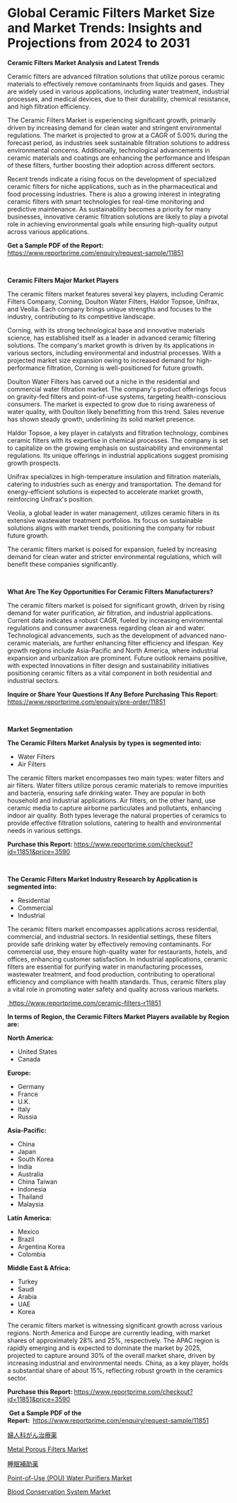 <p><h1>Global Ceramic Filters Market Size and Market Trends: Insights and Projections from 2024 to 2031</h1></p><p><strong>Ceramic Filters Market Analysis and Latest Trends</strong></p>
<p><p>Ceramic filters are advanced filtration solutions that utilize porous ceramic materials to effectively remove contaminants from liquids and gases. They are widely used in various applications, including water treatment, industrial processes, and medical devices, due to their durability, chemical resistance, and high filtration efficiency.</p><p>The Ceramic Filters Market is experiencing significant growth, primarily driven by increasing demand for clean water and stringent environmental regulations. The market is projected to grow at a CAGR of 5.00% during the forecast period, as industries seek sustainable filtration solutions to address environmental concerns. Additionally, technological advancements in ceramic materials and coatings are enhancing the performance and lifespan of these filters, further boosting their adoption across different sectors.</p><p>Recent trends indicate a rising focus on the development of specialized ceramic filters for niche applications, such as in the pharmaceutical and food processing industries. There is also a growing interest in integrating ceramic filters with smart technologies for real-time monitoring and predictive maintenance. As sustainability becomes a priority for many businesses, innovative ceramic filtration solutions are likely to play a pivotal role in achieving environmental goals while ensuring high-quality output across various applications.</p></p>
<p><strong>Get a Sample PDF of the Report:&nbsp;</strong> <a href="https://www.reportprime.com/enquiry/request-sample/11851">https://www.reportprime.com/enquiry/request-sample/11851</a></p>
<p>&nbsp;</p>
<p><strong>Ceramic Filters Major Market Players</strong></p>
<p><p>The ceramic filters market features several key players, including Ceramic Filters Company, Corning, Doulton Water Filters, Haldor Topsoe, Unifrax, and Veolia. Each company brings unique strengths and focuses to the industry, contributing to its competitive landscape.</p><p>Corning, with its strong technological base and innovative materials science, has established itself as a leader in advanced ceramic filtering solutions. The company's market growth is driven by its applications in various sectors, including environmental and industrial processes. With a projected market size expansion owing to increased demand for high-performance filtration, Corning is well-positioned for future growth.</p><p>Doulton Water Filters has carved out a niche in the residential and commercial water filtration market. The company's product offerings focus on gravity-fed filters and point-of-use systems, targeting health-conscious consumers. The market is expected to grow due to rising awareness of water quality, with Doulton likely benefitting from this trend. Sales revenue has shown steady growth, underlining its solid market presence.</p><p>Haldor Topsoe, a key player in catalysts and filtration technology, combines ceramic filters with its expertise in chemical processes. The company is set to capitalize on the growing emphasis on sustainability and environmental regulations. Its unique offerings in industrial applications suggest promising growth prospects.</p><p>Unifrax specializes in high-temperature insulation and filtration materials, catering to industries such as energy and transportation. The demand for energy-efficient solutions is expected to accelerate market growth, reinforcing Unifrax's position.</p><p>Veolia, a global leader in water management, utilizes ceramic filters in its extensive wastewater treatment portfolios. Its focus on sustainable solutions aligns with market trends, positioning the company for robust future growth.</p><p>The ceramic filters market is poised for expansion, fueled by increasing demand for clean water and stricter environmental regulations, which will benefit these companies significantly.</p></p>
<p>&nbsp;</p>
<p><strong>What Are The Key Opportunities For Ceramic Filters Manufacturers?</strong></p>
<p><p>The ceramic filters market is poised for significant growth, driven by rising demand for water purification, air filtration, and industrial applications. Current data indicates a robust CAGR, fueled by increasing environmental regulations and consumer awareness regarding clean air and water. Technological advancements, such as the development of advanced nano-ceramic materials, are further enhancing filter efficiency and lifespan. Key growth regions include Asia-Pacific and North America, where industrial expansion and urbanization are prominent. Future outlook remains positive, with expected innovations in filter design and sustainability initiatives positioning ceramic filters as a vital component in both residential and industrial sectors.</p></p>
<p><strong>Inquire or Share Your Questions If Any Before Purchasing This Report:</strong> <a href="https://www.reportprime.com/enquiry/pre-order/11851">https://www.reportprime.com/enquiry/pre-order/11851</a></p>
<p>&nbsp;</p>
<p><strong>Market Segmentation</strong></p>
<p><strong>The Ceramic Filters Market Analysis by types is segmented into:</strong></p>
<p><ul><li>Water Filters</li><li>Air Filters</li></ul></p>
<p><p>The ceramic filters market encompasses two main types: water filters and air filters. Water filters utilize porous ceramic materials to remove impurities and bacteria, ensuring safe drinking water. They are popular in both household and industrial applications. Air filters, on the other hand, use ceramic media to capture airborne particulates and pollutants, enhancing indoor air quality. Both types leverage the natural properties of ceramics to provide effective filtration solutions, catering to health and environmental needs in various settings.</p></p>
<p><strong>Purchase this Report:&nbsp;</strong><a href="https://www.reportprime.com/checkout?id=11851&price=3590">https://www.reportprime.com/checkout?id=11851&price=3590</a></p>
<p>&nbsp;</p>
<p><strong>The Ceramic Filters Market Industry Research by Application is segmented into:</strong></p>
<p><ul><li>Residential</li><li>Commercial</li><li>Industrial</li></ul></p>
<p><p>The ceramic filters market encompasses applications across residential, commercial, and industrial sectors. In residential settings, these filters provide safe drinking water by effectively removing contaminants. For commercial use, they ensure high-quality water for restaurants, hotels, and offices, enhancing customer satisfaction. In industrial applications, ceramic filters are essential for purifying water in manufacturing processes, wastewater treatment, and food production, contributing to operational efficiency and compliance with health standards. Thus, ceramic filters play a vital role in promoting water safety and quality across various markets.</p></p>
<p><a href="https://www.reportprime.com/ceramic-filters-r11851">&nbsp;https://www.reportprime.com/ceramic-filters-r11851</a></p>
<p><strong>In terms of Region, the Ceramic Filters Market Players available by Region are:</strong></p>
<p>
    <p> <strong> North America: </strong>
        <ul>
            <li>United States</li>
            <li>Canada</li>
        </ul>
        </p> 
    <p> <strong> Europe: </strong>
        <ul>
            <li>Germany</li>
            <li>France</li>
            <li>U.K.</li>
            <li>Italy</li>
            <li>Russia</li>
        </ul>
        </p> 
    <p> <strong> Asia-Pacific: </strong>
        <ul>
            <li>China</li>
            <li>Japan</li>
            <li>South Korea</li>
            <li>India</li>
            <li>Australia</li>
            <li>China Taiwan</li>
            <li>Indonesia</li>
            <li>Thailand</li>
            <li>Malaysia</li>
        </ul>
        </p> 
    <p> <strong> Latin America: </strong>
        <ul>
            <li>Mexico</li>
            <li>Brazil</li>
            <li>Argentina Korea</li>
            <li>Colombia</li>
        </ul>
        </p> 
    <p> <strong> Middle East & Africa: </strong>
        <ul>
            <li>Turkey</li>
            <li>Saudi</li>
            <li>Arabia</li>
            <li>UAE</li>
            <li>Korea</li>
        </ul>
    </p>
    </p>
<p><p>The ceramic filters market is witnessing significant growth across various regions. North America and Europe are currently leading, with market shares of approximately 28% and 25%, respectively. The APAC region is rapidly emerging and is expected to dominate the market by 2025, projected to capture around 30% of the overall market share, driven by increasing industrial and environmental needs. China, as a key player, holds a substantial share of about 15%, reflecting robust growth in the ceramics sector.</p></p>
<p><strong>Purchase this Report: </strong><a href="https://www.reportprime.com/checkout?id=11851&price=3590">https://www.reportprime.com/checkout?id=11851&price=3590</a></p>
<p>&nbsp;<strong>Get a Sample PDF of the Report:&nbsp;&nbsp;</strong><a href="https://www.reportprime.com/enquiry/request-sample/11851">https://www.reportprime.com/enquiry/request-sample/11851</a></p>
<p><strong></strong></p>
<p><p><a href="https://medium.com/@jessicagtk0/%E5%A9%A6%E4%BA%BA%E7%A7%91%E7%99%8C%E8%96%AC%E6%A5%AD%E7%95%8C%E5%88%86%E6%9E%90%E3%83%AC%E3%83%9D%E3%83%BC%E3%83%88-%E3%82%A2%E3%83%97%E3%83%AA%E3%82%B1%E3%83%BC%E3%82%B7%E3%83%A7%E3%83%B3-%E5%9C%B0%E5%9F%9F-%E7%AB%B6%E4%BA%89%E6%88%A6%E7%95%A5%E3%81%AB%E3%82%88%E3%82%8B%E5%B8%82%E5%A0%B4%E8%A6%8F%E6%A8%A1-%E3%82%B7%E3%82%A7%E3%82%A2-%E3%83%88%E3%83%AC%E3%83%B3%E3%83%89-2024-2031-2bfbb7aa9d76">婦人科がん治療薬</a></p><p><a href="https://github.com/CliffMedina6/Market-Research-Report-List-6/blob/main/metal-porous-filters-market.md">Metal Porous Filters Market</a></p><p><a href="https://medium.com/@jethro6smck/%E7%9D%A1%E7%9C%A0%E8%A3%9C%E5%8A%A9%E5%89%A4%E5%B8%82%E5%A0%B4%E3%81%AE%E8%A6%8F%E6%A8%A1-%E3%82%B7%E3%82%A7%E3%82%A2-%E6%88%90%E9%95%B7-%E3%81%8A%E3%82%88%E3%81%B3%E3%82%BF%E3%82%A4%E3%83%97-%E7%94%A8%E9%80%94-%E7%97%85%E9%99%A2-%E3%82%AF%E3%83%AA%E3%83%8B%E3%83%83%E3%82%AF-%E8%87%AA%E5%AE%85%E4%BD%BF%E7%94%A8-%E5%88%A5%E3%81%AE%E5%B8%82%E5%A0%B4%E5%88%86%E6%9E%90-%E5%9C%B0%E5%9F%9F%E5%88%A5%E3%81%AE%E8%A6%8B%E9%80%9A%E3%81%97%E3%81%A82031%E5%B9%B4%E3%81%BE%E3%81%A7%E3%81%AE%E4%BA%88%E6%B8%AC-fb6cc9627b89">睡眠補助薬</a></p><p><a href="https://issuu.com/reportprime-2/docs/point-of-use-pou-water-purifiers-ma_16a63c213dc6a0">Point-of-Use (POU) Water Purifiers Market</a></p><p><a href="https://github.com/provorikovar/Market-Research-Report-List-6/blob/main/blood-conservation-system-market.md">Blood Conservation System Market</a></p></p>